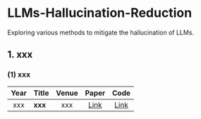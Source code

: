 # LLMs-Hallucination-Reduction
Exploring various methods to mitigate the hallucination of LLMs.

## 1. xxx

### (1) xxx
| Year | Title                                                        | **Venue** |                            Paper                             |                             Code                             |
| :--: | :----------------------------------------------------------- | :-------: | :----------------------------------------------------------: | :----------------------------------------------------------: |
| xxx | **xxx** |    xxx   | [Link](xxx) |  [Link](xxx) |
